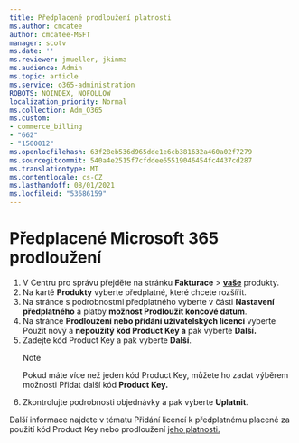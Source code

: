 ```yaml
---
title: Předplacené prodloužení platnosti
ms.author: cmcatee
author: cmcatee-MSFT
manager: scotv
ms.date: ''
ms.reviewer: jmueller, jkinma
ms.audience: Admin
ms.topic: article
ms.service: o365-administration
ROBOTS: NOINDEX, NOFOLLOW
localization_priority: Normal
ms.collection: Adm_O365
ms.custom:
- commerce_billing
- "662"
- "1500012"
ms.openlocfilehash: 63f28eb536d965dde1e6cb381632a460a02f7279
ms.sourcegitcommit: 540a4e2515f7cfddee65519046454fc4437cd287
ms.translationtype: MT
ms.contentlocale: cs-CZ
ms.lasthandoff: 08/01/2021
ms.locfileid: "53686159"
---
```

# <a name="prepaid-microsoft-365-renewal"></a>Předplacené Microsoft 365 prodloužení

1. V Centru pro správu přejděte na stránku **Fakturace** \> **[vaše](https://go.microsoft.com/fwlink/p/?linkid=842054)** produkty.
2. Na kartě **Produkty** vyberte předplatné, které chcete rozšířit.
3. Na stránce s podrobnostmi předplatného vyberte v části **Nastavení předplatného** a platby **možnost Prodloužit koncové datum**.
4. Na stránce **Prodloužení nebo přidání uživatelských licencí** vyberte Použít nový a **nepoužitý kód Product Key a** pak vyberte **Další.**
5. Zadejte kód Product Key a pak vyberte **Další**.
    > [!NOTE]
    > Pokud máte více než jeden kód Product Key, můžete ho zadat výběrem možnosti Přidat další kód **Product Key.**
6. Zkontrolujte podrobnosti objednávky a pak vyberte **Uplatnit**.

Další informace najdete v tématu Přidání licencí k předplatnému placené za použití kód Product Key nebo prodloužení [jeho platnosti.](/microsoft-365/commerce/licenses/add-licenses-using-product-key)